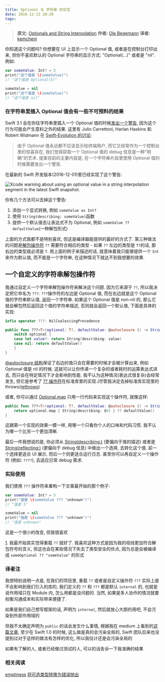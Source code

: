 ```yaml
---
title: Optional 与 字符串 的交互
date: 2016-12-13 20:20
tags:
---
```


> **原文:** [Optionals and String Interpolation][originPost]
> **作者:** [Ole Begemann][author]
> **译者:** [kemchenj][me]


你知道这个问题吗? 你想要在 UI 上显示一个 Optional 值, 或者是在控制台打印出来, 但你不喜欢默认的 Optional 字符串的显示方式: "Optional(...)" 或者是 "nil". 例如:

```swift
var someValue: Int? = 5
print("这个值是 \(someValue)")
// "这个值是 Optional(5)"

someValue = nil
print("这个值是 \(someValue)")
// "这个值是 nil"
```

### 在字符串里插入 Optional 值会有一些不可预料的结果

Swift 3.1 会在你往字符串里插入一个 Optional 值的时候[发出一个警告][1], 因为这个行为可能会产生意料之外的结果. 这里有 Julio Carrettoni, Harlan Haskins 和 Robert Widmann 在 [Swift-Evolution 的讨论][2]:

<!--more-->

> 由于 Optional 值永远都不应该显示给终端用户, 而它又经常作为一个控制台里的惊喜存在, 我们觉得获取一个 Optional 值的 debug 信息是一种"明确"的艺术. 提案目前的主要内容是, 在一个字符串片段里使用 Optional 值的时候需要发出一个警告.

在最新的 Swift 开发版本(2016-12-01)里已经实现了这个警告:

![Xcode warning about using an optional value in a string interpolation segment in the latest Swift snapshot.](/images/14813802446445.webp)

你有几个方法可以去掉这个警告:

1. 添加一个显式转换, 例如 `someValue as Int?`
2. 使用 `String(describing: someValue)`函数
3. 提供一个默认值去让表达式不为 Optional, 例如 `someValue ?? defaultValue`(一种解包形式)

上面的方式我都不是特别喜欢, 但这是编译器能提供的最好的方式了. 第三种做法的问题是[解包操作符][3] `??` 需要符合相应的类型 - 如果 `??` 左边的类型是 `T?`的话, 那右边的类型就必须是 `T`. 用上面的例子来描述的话, 就意味着我只能够提供一个 `Int` 来作为默认值, 而不能是一个字符串, 在这种情况下就达不到我想要的效果.

## 一个自定义的字符串解包操作符

我通过自定义一个字符串解包操作符来解决这个问题. 因为它来源于 `??`, 所以我决定把它命名为 `???`. `???`操作符的左边是 Optional 值, 而在右边就是这个 Optional 值的字符串默认值, 返回一个字符串. 如果这个 Optional 值是 non-nil 的, 那么它就会解包然后返回这个值的字符串描述, 否则就会返回一个默认值, 下面是具体的实现:

```swift
infix operator ???: NilCoalescingPrecedence

public func ???<T>(optional: T?, defaultValue: @autoclosure () -> String) -> String {
    switch optional {
    case let value?: return String(describing: value)
    case nil: return defaultValue()
    }
}
```

[@autoclosure 结构][4]保证了右边的值只会在需要的时候才会被计算出来, 例如 Optional 值是 nil 的时候. 这就可以让你传递一个复杂的或者耗时的运算表达式进去, 而只会在特定情况下才会影响到性能. 我不认为这种情况(表达式很复杂)会经常发生, 但它是参考了 [?? 操作符][5]在标准库里的实现.(尽管我决定去掉标准库实现里的 throws/[rethrows][6])

或者, 你可以通过 [Optional.map][7] 只用一行代码来实现这个操作符, 就像这样:

```swift
public func ???<T>(optional: T?, defaultValue: @autoclosure () -> String) -> String {
    return optional.map { String(describing: $0) } ?? defaultValue()
}
```

这跟第一个实现的效果一模一样, 用哪一个只看你个人的口味和代码习惯. 我不认为哪一个比另一个更加清晰.

最后一件我想说的是, 你必须从 [String(describing:)][8] (更偏向于值的描述) 或者是 [String(reflecting:)][9] (更偏向于 debug 信息) 中做出一个选择, 去转化这个值. 前一个选择更适合 UI 展示, 而后一个则更适合运行日志. 甚至你可以再自定义一个操作符 (例如: `????`), 去适应日常 debug 需求.

### 实际使用

我们使用 `???` 操作符来重构一下文章最开始的那个例子:

```swift
var someValue: Int? = 5
print("值是 \(someValue ??? "unknown")")
// "值是 5"

someValue = nil
print("值是 \(someValue ??? "unknown")")
// "值是 unknown"
```

这是一个很小的改变, 但我很喜欢

[1]. 我最开始其实觉得重载 `??` 就好了. 我喜欢这种方式是因为我的视线更加符合解包符号的含义, 但这也会在某些情况下失去了类型安全的优点, 因为总是会被编译成 `someOptional ?? "someValue"` 的形式

### 译者注

我想特别说明一点是, 在我们的项目里, 重载 `??` 或者是自定义操作符 `???` 实际上是不会影响到我们引入的库的, 我们定义的 `??` 和 `???` 都是默认 `internal` 的, 也就是说作用域只在 Module 内, 怎么用都是没问题的. 当然, 如果是多人协作的情况就要权衡沟通成本和实际带来便捷了.

如果是我们自己想写框架的话, 声明为 `internal`, 然后就放心大胆的用吧, 不会污染到外部作用域的

但我不太确定声明为 `public` 的话会发生什么事情, 根据我在 medium 上看到的[这篇文章](https://medium.com/swift-programming/facets-of-swift-part-5-custom-operators-1080bc78ccc#.li7jmfz5l), 至少在 Swift 1.0 的时候, 这么做是真的会污染全局的, Swift 团队后来也没提到过对于这样的做法有怎样的优化, 所以我估计还是会污染全局的

如果有了解的人, 或者已经做过测试的人, 可以的话告诉一下我准确的结果

### 相关阅读

[emptiness](http://khanlou.com/2016/10/emptiness/)
[将可选类型转换为错误抛出](http://swift.gg/2016/10/31/converting-optionals-to-thrown-errors/)

[author]: https://twitter.com/olebegemann
[originPost]: https://oleb.net/blog/2016/12/optionals-string-interpolation/
[me]: kemchenj.github.io

[1]: https://github.com/apple/swift/pull/5110
[2]: https://lists.swift.org/pipermail/swift-evolution/Week-of-Mon-20161003/027519.html
[3]: https://developer.apple.com/library/content/documentation/Swift/Conceptual/Swift_Programming_Language/BasicOperators.html#//apple_ref/doc/uid/TP40014097-CH6-ID72
[4]: (https://developer.apple.com/library/content/documentation/Swift/Conceptual/Swift_Programming_Language/Closures.html#//apple_ref/doc/uid/TP40014097-CH11-ID543)
[5]: http://swiftdoc.org/v3.0/operator/qmqm/#func-qmqm-t_-t-defaultvalue_-autoclosure-throws-t
[6]: http://robnapier.net/re-throws
[7]: https://developer.apple.com/reference/swift/optional/1539476-map
[8]: https://developer.apple.com/reference/swift/string/2427941-init
[9]: https://developer.apple.com/reference/swift/string/1541282-init


